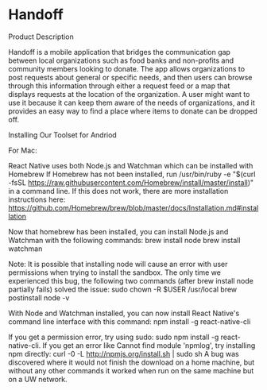 # Handoff

Product Description

Handoff is a mobile application that bridges the communication gap between local organizations such as food banks and non-profits and community members looking to donate. The app allows organizations to post requests about general or specific needs, and then users can browse through this information through either a request feed or a map that displays requests at the location of the organization. A user might want to use it because it can keep them aware of the needs of organizations, and it provides an easy way to find a place where items to donate can be dropped off.

Installing Our Toolset for Andriod

For Mac:

React Native uses both Node.js and Watchman which can be installed with Homebrew
If Homebrew has not been installed, run 
/usr/bin/ruby -e "$(curl -fsSL https://raw.githubusercontent.com/Homebrew/install/master/install)"
in a command line. If this does not work, there are more installation instructions here: https://github.com/Homebrew/brew/blob/master/docs/Installation.md#installation

Now that homebrew has been installed, you can install Node.js and Watchman with the following commands:
brew install node
brew install watchman

Note: It is possible that installing node will cause an error with user permissions when trying to install the sandbox. The only time we experienced this bug, the following two commands (after brew install node partially fails) solved the issue:
sudo chown -R $USER /usr/local
brew postinstall node -v

With Node and Watchman installed, you can now install React Native's command line interface with this command:
npm install -g react-native-cli

If you get a permission error, try using sudo: sudo npm install -g react-native-cli.
If you get an error like Cannot find module 'npmlog', try installing npm directly: curl -0 -L http://npmjs.org/install.sh | sudo sh
A bug was discovered where it would not finish the download on a home machine, but without any other commands it worked when run on the same machine but on a UW network.

